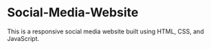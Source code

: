 # Social-Media-Website
This is a responsive social media website built using HTML, CSS, and JavaScript.
